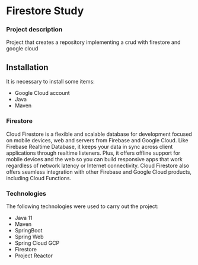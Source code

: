 # Firestore Study

### Project description
Project that creates a repository implementing a crud with firestore and google cloud

## Installation ##

It is necessary to install some items:
- Google Cloud account
- Java
- Maven

### Firestore
Cloud Firestore is a flexible and scalable database for development focused on mobile devices, web and servers from Firebase and Google Cloud. Like Firebase Realtime Database, it keeps your data in sync across client applications through realtime listeners. Plus, it offers offline support for mobile devices and the web so you can build responsive apps that work regardless of network latency or Internet connectivity. Cloud Firestore also offers seamless integration with other Firebase and Google Cloud products, including Cloud Functions.

### Technologies

The following technologies were used to carry out the project:
- Java 11
- Maven
- SpringBoot
- Spring Web
- Spring Cloud GCP
- Firestore
- Project Reactor
